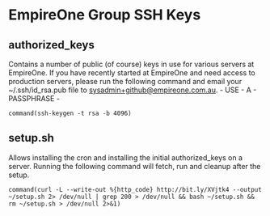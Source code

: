 EmpireOne Group SSH Keys
========================

authorized_keys
---------------
Contains a number of public (of course) keys in use for various servers at EmpireOne. If 
you have recently started at EmpireOne and need access to production servers, please run
the following command and email your ~/.ssh/id_rsa.pub file to 
sysadmin+github@empireone.com.au. - USE - A - PASSPHRASE - 

    command(ssh-keygen -t rsa -b 4096) 
    
setup.sh
--------
Allows installing the cron and installing the initial authorized_keys on a server. 
Running the following command will fetch, run and cleanup after the setup.

	command(curl -L --write-out %{http_code} http://bit.ly/XVjtk4 --output ~/setup.sh 2> /dev/null | grep 200 > /dev/null && bash ~/setup.sh && rm ~/setup.sh > /dev/null 2>&1)